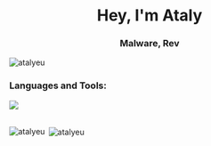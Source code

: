<h1 align="center">Hey, I'm Ataly</h1>
<h3 align="center">Malware, Rev</h3>


<p align="left"> <img src="https://komarev.com/ghpvc/?username=atalyeu&label=Profile%20views&color=0e75b6&style=flat" alt="atalyeu" /> </p>
<h3 align="left">Languages and Tools:</h3>


  <a href="https://skillicons.dev">
    <img src="https://skillicons.dev/icons?i=c,cpp,cs,ts,py,docker,linux,express,nestjs" />
  </a>
<br/>
<br/>


<p><img align="left" src="https://github-readme-stats.vercel.app/api/top-langs?username=atalyeu&show_icons=true&theme=tokyonight&locale=en&layout=compact" alt="atalyeu" /></p>

<p>&nbsp;<img align="center" src="https://github-readme-stats.vercel.app/api?username=atalyeu&show_icons=true&theme=tokyonight&locale=en" alt="atalyeu" /></p>
